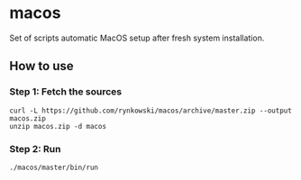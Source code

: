 # macos

Set of scripts automatic MacOS setup after fresh system installation.

## How to use

### Step 1: Fetch the sources
```shell
curl -L https://github.com/rynkowski/macos/archive/master.zip --output macos.zip
unzip macos.zip -d macos
```

### Step 2: Run
```shell
./macos/master/bin/run
```
